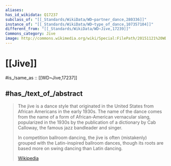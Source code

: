 ```yaml
---
aliases:
has_id_wikidata: Q17237
subclass_of: "[[_Standards/WikiData/WD~partner_dance,280336]]"
instance_of: "[[_Standards/WikiData/WD~type_of_dance,107357104]]"
different_from: "[[_Standards/WikiData/WD~Jive,17239]]"
Commons_category: Jive
image: http://commons.wikimedia.org/wiki/Special:FilePath/20151121%20WDSF%20Austrian%20Open%202015%207813.jpg
---
```


# [[Jive]] 

#is_/same_as :: [[WD~Jive,17237]] 

## #has_/text_of_/abstract 

> The jive is a dance style that originated in the United States from African Americans in the early 1930s. 
> The name of the dance comes from the name of a form of African-American vernacular slang, 
> popularized in the 1930s by the publication of a dictionary by Cab Calloway, 
> the famous jazz bandleader and singer. 
> 
> In competition ballroom dancing, 
> the jive is often (mistakenly) grouped with the Latin-inspired ballroom dances, 
> though its roots are based more on swing dancing than Latin dancing.
>
> [Wikipedia](https://en.wikipedia.org/wiki/Jive%20(dance)) 



